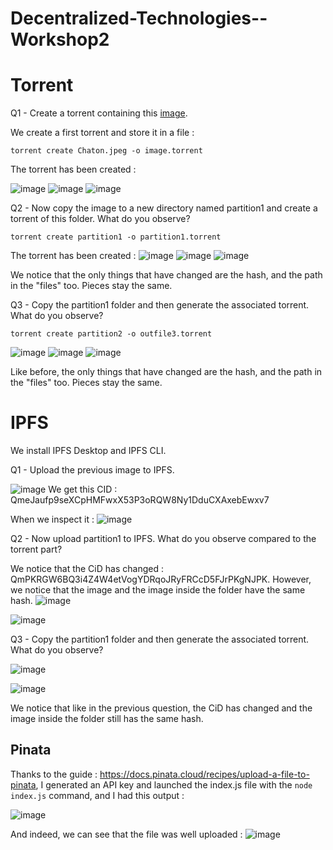 # Decentralized-Technologies--Workshop2

# Torrent

Q1 - Create a torrent containing this [image](https://cdn.futura-sciences.com/sources/images/Chaton.jpeg).

We create a first torrent and store it in a file :
```
torrent create Chaton.jpeg -o image.torrent
```

The torrent has been created : 

![image](https://github.com/noemiegs/Decentralized-Technologies--Workshop2/assets/113913066/e29b72e2-3070-44cd-bd57-27df1e171598)
![image](https://github.com/noemiegs/Decentralized-Technologies--Workshop2/assets/113913066/3d8e4649-a4c0-4bad-811b-ea8bba13094a)
![image](https://github.com/noemiegs/Decentralized-Technologies--Workshop2/assets/113913066/1af81f33-9e7f-43c0-837b-beba45cd4bb0)


Q2 - Now copy the image to a new directory named partition1 and create a torrent of this folder. What do you observe?
```
torrent create partition1 -o partition1.torrent
```
The torrent has been created : 
![image](https://github.com/noemiegs/Decentralized-Technologies--Workshop2/assets/113913066/fee8259d-03c6-4d0a-ac4d-bd484d84ac13)
![image](https://github.com/noemiegs/Decentralized-Technologies--Workshop2/assets/113913066/ee38d7b4-097c-40fb-83ee-78b1814beee8)
![image](https://github.com/noemiegs/Decentralized-Technologies--Workshop2/assets/113913066/1b4cd897-4be1-4e23-ae64-dcb0fb87382a)

We notice that the only things that have changed are the hash, and the path in the "files" too. Pieces stay the same. 

Q3 - Copy the partition1 folder and then generate the associated torrent. What do you observe?
```
torrent create partition2 -o outfile3.torrent
```
![image](https://github.com/noemiegs/Decentralized-Technologies--Workshop2/assets/113913066/f0bccb41-652c-4e0a-9ce3-e2e63c18a876)
![image](https://github.com/noemiegs/Decentralized-Technologies--Workshop2/assets/113913066/ee439af5-8483-454d-905b-5b6cc96cab25)
![image](https://github.com/noemiegs/Decentralized-Technologies--Workshop2/assets/113913066/0de41d55-c390-4db3-b04d-dbf44d702f36)

Like before, the only things that have changed are the hash, and the path in the "files" too. Pieces stay the same. 

# IPFS 

We install IPFS Desktop and IPFS CLI. 

Q1 - Upload the previous image to IPFS.

![image](https://github.com/noemiegs/Decentralized-Technologies--Workshop2/assets/113913066/9768d6d4-357d-4692-8f51-6e53d3c4055b)
We get this CID : QmeJaufp9seXCpHMFwxX53P3oRQW8Ny1DduCXAxebEwxv7

When we inspect it : 
![image](https://github.com/noemiegs/Decentralized-Technologies--Workshop2/assets/113913066/9922eca4-f859-4205-b94f-77730c004006)

Q2 - Now upload partition1 to IPFS. What do you observe compared to the torrent part?

We notice that the CiD has changed : QmPKRGW6BQ3i4Z4W4etVogYDRqoJRyFRCcD5FJrPKgNJPK. 
However, we notice that the image and the image inside the folder have the same hash. 
![image](https://github.com/noemiegs/Decentralized-Technologies--Workshop2/assets/113913066/997ff745-58bf-440b-8b36-304c1346211c)

![image](https://github.com/noemiegs/Decentralized-Technologies--Workshop2/assets/113913066/6d473973-5959-4da2-91ec-e637e3acd234)


Q3 - Copy the partition1 folder and then generate the associated torrent. What do you observe?

![image](https://github.com/noemiegs/Decentralized-Technologies--Workshop2/assets/113913066/a2f088b0-2837-4330-a327-c3d42216e9ef)

![image](https://github.com/noemiegs/Decentralized-Technologies--Workshop2/assets/113913066/061b8bb4-4cd5-4062-b086-20462371eca6)

We notice that like in the previous question, the CiD has changed and the image inside the folder still has the same hash. 


## Pinata

Thanks to the guide : https://docs.pinata.cloud/recipes/upload-a-file-to-pinata, I generated an API key and launched the index.js file with the ```node index.js``` command, and I had this output : 

![image](https://github.com/noemiegs/Decentralized-Technologies--Workshop2/assets/113913066/14ccc2c0-4020-4877-bed8-ce22b8386a2a)

And indeed, we can see that the file was well uploaded : 
![image](https://github.com/noemiegs/Decentralized-Technologies--Workshop2/assets/113913066/e01aa085-f18f-4df7-8c38-072e344e47a9)


